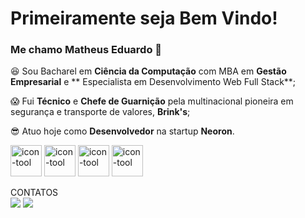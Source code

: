 # Primeiramente seja Bem Vindo!
### Me chamo Matheus Eduardo 🤙

:satisfied: Sou Bacharel em **Ciência da Computação** com MBA em **Gestão Empresarial** e ** Especialista em Desenvolvimento Web Full Stack**;


:scream: Fui **Técnico** e **Chefe de Guarnição** pela multinacional pioneira em segurança e transporte de valores, **Brink's**;


:sunglasses: Atuo hoje como **Desenvolvedor** na startup **Neoron**.

<div>
  <img className='icons' alt='icon-tool' src="https://cdn.jsdelivr.net/gh/devicons/devicon@latest/icons/react/react-original-wordmark.svg" height="50" width="50"/>
  <img className='icons' alt='icon-tool' src="https://cdn.jsdelivr.net/gh/devicons/devicon@latest/icons/vuejs/vuejs-original.svg" height="50" width="50"/>
  <img className='icons' alt='icon-tool' src="https://cdn.jsdelivr.net/gh/devicons/devicon@latest/icons/nestjs/nestjs-original.svg" height="50" width="50"/>
  <img className='icons' alt='icon-tool' src="https://cdn.jsdelivr.net/gh/devicons/devicon@latest/icons/spring/spring-original.svg" height="50" width="50"/>
</div>

CONTATOS
<br>
<a href = "matheuseduardo.jp@gmail.com"><img src="https://img.shields.io/badge/Gmail-D14836?style=for-the-badge&logo=gmail&logoColor=white" target="_blank"></a>
<a href="https://www.linkedin.com/in/matheuseduardosousaazevedo" target="_blank"><img src="https://img.shields.io/badge/-LinkedIn-%230077B5?style=for-the-badge&logo=linkedin&logoColor=white" target="_blank"></a>   
<br>
